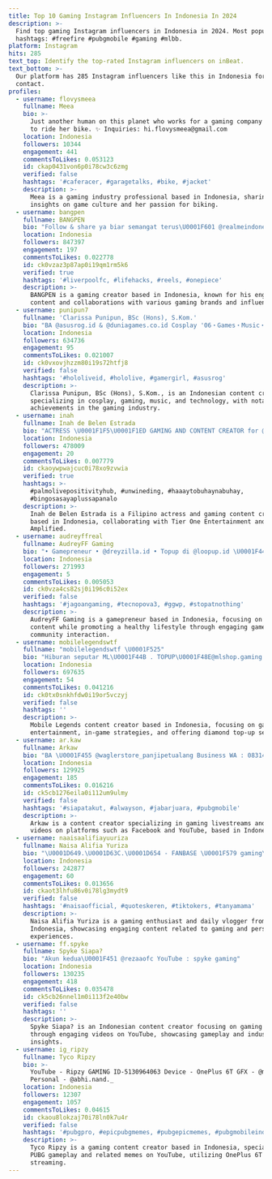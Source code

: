 ```yaml
---
title: Top 10 Gaming Instagram Influencers In Indonesia In 2024
description: >-
  Find top gaming Instagram influencers in Indonesia in 2024. Most popular
  hashtags: #freefire #pubgmobile #gaming #mlbb.
platform: Instagram
hits: 285
text_top: Identify the top-rated Instagram influencers on inBeat.
text_bottom: >-
  Our platform has 285 Instagram influencers like this in Indonesia for you to
  contact.
profiles:
  - username: flovysmeea
    fullname: Meea
    bio: >-
      Just another human on this planet who works for a gaming company and loves
      to ride her bike. ✨ Inquiries: hi.flovysmeea@gmail.com
    location: Indonesia
    followers: 10344
    engagement: 441
    commentsToLikes: 0.053123
    id: ckap0431von6p0i78cw3c6zmg
    verified: false
    hashtags: '#caferacer, #garagetalks, #bike, #jacket'
    description: >-
      Meea is a gaming industry professional based in Indonesia, sharing
      insights on game culture and her passion for biking.
  - username: bangpen
    fullname: BANGPEN
    bio: "Follow & share ya biar semangat terus\U0001F601 @realmeindonesia Gaming Creator • manager : +6281288983012 (ica) @genesisdogma @paoxtipi @cleanlink_air_filtech"
    location: Indonesia
    followers: 847397
    engagement: 197
    commentsToLikes: 0.022778
    id: ck0vzaz3p87ap0i19qm1rm5k6
    verified: true
    hashtags: '#liverpoolfc, #lifehacks, #reels, #onepiece'
    description: >-
      BANGPEN is a gaming creator based in Indonesia, known for his engaging
      content and collaborations with various gaming brands and influencers.
  - username: punipun7
    fullname: 'Clarissa Punipun, BSc (Hons), S.Kom.'
    bio: "BA @asusrog.id & @duniagames.co.id Cosplay '06・Games・Music・Tech \U0001F3C6\U0001F1EE\U0001F1E9 Gaming Award'19\U0001F3C6KGA22\U0001F3C6#2 NHK Kawaii VC\U0001F3C5くらて学園大使 \U0001F48CManager:+62 812-8180-6111"
    location: Indonesia
    followers: 634736
    engagement: 95
    commentsToLikes: 0.021007
    id: ck0vxovjhzzm80i19s72htfj8
    verified: false
    hashtags: '#hololiveid, #hololive, #gamergirl, #asusrog'
    description: >-
      Clarissa Punipun, BSc (Hons), S.Kom., is an Indonesian content creator
      specializing in cosplay, gaming, music, and technology, with notable
      achievements in the gaming industry.
  - username: inah
    fullname: Inah de Belen Estrada
    bio: "ACTRESS \U0001F1F5\U0001F1ED GAMING AND CONTENT CREATOR for @tieroneentertainment @getamplfyed Tiktok: @inahdb92 Elsa \U0001F436✝️/ Loki\U0001F431 @_lokithepersian"
    location: Indonesia
    followers: 478009
    engagement: 20
    commentsToLikes: 0.007779
    id: ckaoywpwajcuc0i78xo9zvwia
    verified: true
    hashtags: >-
      #palmolivepositivityhub, #unwineding, #haaaytobuhaynabuhay,
      #bingosasayaplussapanalo
    description: >-
      Inah de Belen Estrada is a Filipino actress and gaming content creator
      based in Indonesia, collaborating with Tier One Entertainment and Get
      Amplified.
  - username: audreyffreal
    fullname: AudreyFF Gaming
    bio: "• Gamepreneur • @dreyzilla.id • Topup di @loopup.id \U0001F44D • Gaming + stay healthy = YES"
    location: Indonesia
    followers: 271993
    engagement: 5
    commentsToLikes: 0.005053
    id: ck0vza4cs82sj0i196c0i52ex
    verified: false
    hashtags: '#jagoangaming, #tecnopova3, #ggwp, #stopatnothing'
    description: >-
      AudreyFF Gaming is a gamepreneur based in Indonesia, focusing on gaming
      content while promoting a healthy lifestyle through engaging gameplay and
      community interaction.
  - username: mobilelegendswtf
    fullname: "mobilelegendswtf \U0001F525"
    bio: "Hiburan seputar ML\U0001F44B . TOPUP\U0001F48E@mlshop.gaming 〰️ PP , Topup 1 detik\U0001F447"
    location: Indonesia
    followers: 697635
    engagement: 54
    commentsToLikes: 0.041216
    id: ck0tx0snkhfdw0i19or5vczyj
    verified: false
    hashtags: ''
    description: >-
      Mobile Legends content creator based in Indonesia, focusing on gaming
      entertainment, in-game strategies, and offering diamond top-up services.
  - username: ar.kaw
    fullname: Arkaw
    bio: "BA \U0001F455 @waglerstore_panjipetualang Business WA : 083142149971 a/n uta \U0001F3AEOfficial Creator Facebook Gaming \U0001F5A5️Konten YT : Arkaw \U0001F3A5Everyday Livestream ⬇️"
    location: Indonesia
    followers: 129925
    engagement: 185
    commentsToLikes: 0.016216
    id: ck5cb1276eila0i112um9ulmy
    verified: false
    hashtags: '#siapatakut, #alwayson, #jabarjuara, #pubgmobile'
    description: >-
      Arkaw is a content creator specializing in gaming livestreams and gameplay
      videos on platforms such as Facebook and YouTube, based in Indonesia.
  - username: naaisaalifiayuuriza
    fullname: Naisa Alifia Yuriza
    bio: "\U0001D649.\U0001D63C.\U0001D654 - FANBASE \U0001F579️ gaming\U0001F973 \U0001F5A5️ daily vlog \U0001F4F9 |\U0001F380|\U0001D412\U0001D414\U0001D40F\U0001D40F\U0001D40E\U0001D411\U0001D413: @naisaalifiayuriza PP/ENDORSE WA 087788976862 Line@ : @jasapromosi_dhera (pakai @)"
    location: Indonesia
    followers: 242877
    engagement: 60
    commentsToLikes: 0.013656
    id: ckaot3lhfu86v0i78lg3mydt9
    verified: false
    hashtags: '#naisaofficial, #quoteskeren, #tiktokers, #tanyamama'
    description: >-
      Naisa Alifia Yuriza is a gaming enthusiast and daily vlogger from
      Indonesia, showcasing engaging content related to gaming and personal
      experiences.
  - username: ff.spyke
    fullname: Spyke Siapa?
    bio: "Akun kedua\U0001F451 @rezaaofc YouTube : spyke gaming"
    location: Indonesia
    followers: 130235
    engagement: 418
    commentsToLikes: 0.035478
    id: ck5cb26nnel1m0i113f2e40bw
    verified: false
    hashtags: ''
    description: >-
      Spyke Siapa? is an Indonesian content creator focusing on gaming content
      through engaging videos on YouTube, showcasing gameplay and industry
      insights.
  - username: ig_ripzy
    fullname: Tyco Ripzy
    bio: >-
      YouTube - Ripzy GAMING ID-5130964063 Device - OnePlus 6T GFX - @m1.pain_
      Personal - @abhi.nand._
    location: Indonesia
    followers: 12307
    engagement: 1057
    commentsToLikes: 0.04615
    id: ckaou8lokzaj70i78ln0k7u4r
    verified: false
    hashtags: '#pubgpro, #epicpubgmemes, #pubgepicmemes, #pubgmobileindonesia'
    description: >-
      Tyco Ripzy is a gaming content creator based in Indonesia, specializing in
      PUBG gameplay and related memes on YouTube, utilizing OnePlus 6T for
      streaming.
---
```


